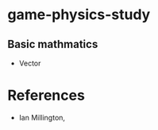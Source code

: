 # game-physics-study

## Basic mathmatics

- Vector

# References

- Ian Millington, <Game physics engine development>
